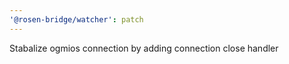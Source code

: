 ```yaml
---
'@rosen-bridge/watcher': patch
---
```


Stabalize ogmios connection by adding connection close handler
